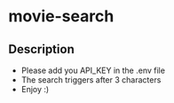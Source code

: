 # movie-search

## Description

* Please add you API_KEY in the .env file
* The search triggers after 3 characters
* Enjoy :)